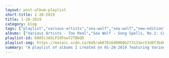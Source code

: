 ```yaml
---
layout: post-album-playlist
short-title: 1-28-2019
title: 1-28-2019
category: blog
tags: ["playlist","various-artists","sea-wolf","sea-wolf","new-edition"]
albums: ["Various Artists - Too Real","Sea Wolf - Song Spells, No.1: Cedarsmoke","Sea Wolf - Leaves in the River","New Edition - New Edition"]
playlist-id: 6885cJA5LP2dFowT2TBbQD
playlist-img: https://mosaic.scdn.co/640/ab67616d0000b273131ec53d8f3b46d3fb245b9dab67616d0000b2733e3c34aa825ac373cc811ee9ab67616d0000b2734a53fad32813802c94bc0667ab67616d0000b273a265f42bbc76b462500ffc67
summary: "A playlist of albums I created on 01-28-2019 featuring Various Artists, Sea Wolf, Sea Wolf, and New Edition."
---
```

